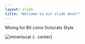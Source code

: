 ```yaml
---
layout: slide
title: "Welcome to our slide deck!"
---
```

Mining for Bit coins Octocats Style

![minertocat](https://octodex.github.com/images/minertocat.png)
{: .center}
